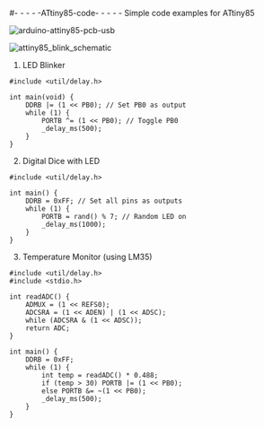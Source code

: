 #- - - - -ATtiny85-code- - - - -
Simple code examples for ATtiny85 


![arduino-attiny85-pcb-usb](https://github.com/user-attachments/assets/ec9cc974-8c52-437f-be14-7bcbf83fe92c)

![attiny85_blink_schematic](https://github.com/user-attachments/assets/9c6f8e76-f12d-4708-b34b-21c3e3d57888)


1. LED Blinker



```#include <avr/io.h>
#include <util/delay.h>

int main(void) {
    DDRB |= (1 << PB0); // Set PB0 as output
    while (1) {
        PORTB ^= (1 << PB0); // Toggle PB0
        _delay_ms(500);
    }
}
```


2. Digital Dice with LED



```#include <avr/io.h>
#include <util/delay.h>

int main() {
    DDRB = 0xFF; // Set all pins as outputs
    while (1) {
        PORTB = rand() % 7; // Random LED on
        _delay_ms(1000);
    }
}
```



3. Temperature Monitor (using LM35)



```#include <avr/io.h>
#include <util/delay.h>
#include <stdio.h>

int readADC() {
    ADMUX = (1 << REFS0);
    ADCSRA = (1 << ADEN) | (1 << ADSC);
    while (ADCSRA & (1 << ADSC));
    return ADC;
}

int main() {
    DDRB = 0xFF;
    while (1) {
        int temp = readADC() * 0.488;
        if (temp > 30) PORTB |= (1 << PB0);
        else PORTB &= ~(1 << PB0);
        _delay_ms(500);
    }
}
```
